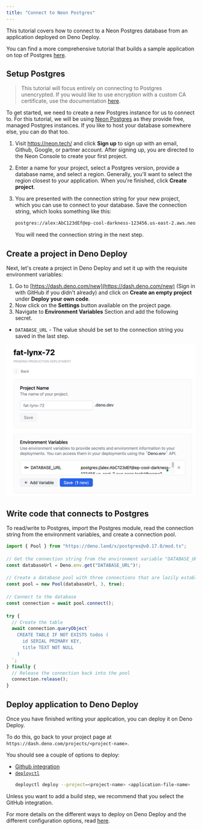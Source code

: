 ```yaml
---
title: "Connect to Neon Postgres"
---
```


This tutorial covers how to connect to a Neon Postgres database from an
application deployed on Deno Deploy.

You can find a more comprehensive tutorial that builds a sample application on
top of Postgres [here](../tutorials/tutorial-postgres).

## Setup Postgres

> This tutorial will focus entirely on connecting to Postgres unencrypted. If
> you would like to use encryption with a custom CA certificate, use the
> documentation [here](https://deno-postgres.com/#/?id=ssltls-connection).

To get started, we need to create a new Postgres instance for us to connect to.
For this tutorial, we will be using [Neon Postgres](https://neon.tech/) as they
provide free, managed Postgres instances. If you like to host your database
somewhere else, you can do that too.

1. Visit https://neon.tech/ and click **Sign up** to sign up with an email,
   Github, Google, or partner account. After signing up, you are directed to the
   Neon Console to create your first project.
2. Enter a name for your project, select a Postgres version, provide a database
   name, and select a region. Generally, you'll want to select the region
   closest to your application. When you're finished, click **Create project**.
3. You are presented with the connection string for your new project, which you
   can use to connect to your database. Save the connection string, which looks
   something like this:

   ```sh
   postgres://alex:AbC123dEf@ep-cool-darkness-123456.us-east-2.aws.neon.tech/dbname?sslmode=require
   ```

   You will need the connection string in the next step.

## Create a project in Deno Deploy

Next, let's create a project in Deno Deploy and set it up with the requisite
environment variables:

1. Go to [https://dash.deno.com/new](https://dash.deno.com/new) (Sign in with
   GitHub if you didn't already) and click on **Create an empty project** under
   **Deploy your own code**.
2. Now click on the **Settings** button available on the project page.
3. Navigate to **Environment Variables** Section and add the following secret.

- `DATABASE_URL` - The value should be set to the connection string you saved in
  the last step.

![postgres_env_variable](../docs-images/neon_postgres_env_variable.png)

## Write code that connects to Postgres

To read/write to Postgres, import the Postgres module, read the connection
string from the environment variables, and create a connection pool.

```ts
import { Pool } from "https://deno.land/x/postgres@v0.17.0/mod.ts";

// Get the connection string from the environment variable "DATABASE_URL"
const databaseUrl = Deno.env.get("DATABASE_URL")!;

// Create a database pool with three connections that are lazily established
const pool = new Pool(databaseUrl, 3, true);

// Connect to the database
const connection = await pool.connect();

try {
  // Create the table
  await connection.queryObject`
    CREATE TABLE IF NOT EXISTS todos (
      id SERIAL PRIMARY KEY,
      title TEXT NOT NULL
    )
  `;
} finally {
  // Release the connection back into the pool
  connection.release();
}
```

## Deploy application to Deno Deploy

Once you have finished writing your application, you can deploy it on Deno
Deploy.

To do this, go back to your project page at
`https://dash.deno.com/projects/<project-name>`.

You should see a couple of options to deploy:

- [Github integration](ci_github)
- [`deployctl`](./deployctl.md)
  ```sh
  deployctl deploy --project=<project-name> <application-file-name>
  ```

Unless you want to add a build step, we recommend that you select the GitHub
integration.

For more details on the different ways to deploy on Deno Deploy and the
different configuration options, read [here](how-to-deploy).
